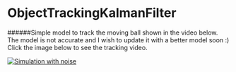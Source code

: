 # ObjectTrackingKalmanFilter

######Simple model to track the moving ball shown in the video below. The model is not accurate and I wish to update it with a better model soon :) Click the image below to see the tracking video. 

[![Simulation with noise](http://img.youtube.com/vi/G-dmX95OodA/0.jpg)](https://www.youtube.com/watch?v=G-dmX95OodA "Simulation without Noise") 

